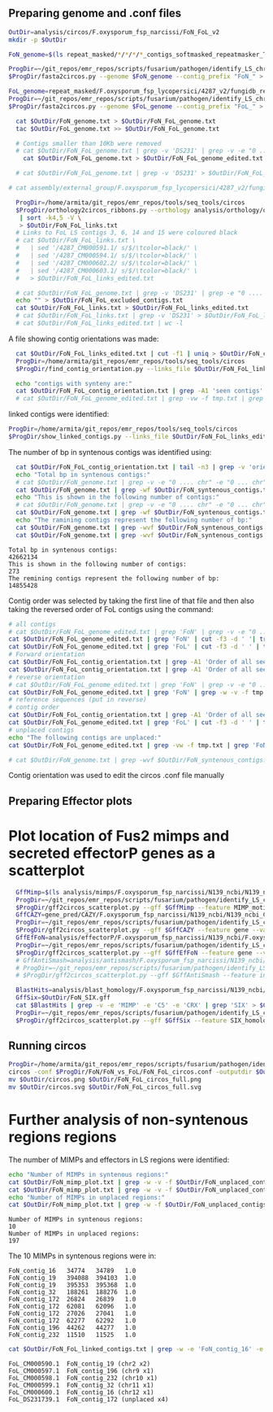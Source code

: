 ## Preparing genome and .conf files

```bash
OutDir=analysis/circos/F.oxysporum_fsp_narcissi/FoN_FoL_v2
mkdir -p $OutDir

FoN_genome=$(ls repeat_masked/*/*/*/*_contigs_softmasked_repeatmasker_TPSI_appended.fa | grep 'N139' | grep -v 'old')

ProgDir=~/git_repos/emr_repos/scripts/fusarium/pathogen/identify_LS_chromosomes/circos
$ProgDir/fasta2circos.py --genome $FoN_genome --contig_prefix "FoN_" > $OutDir/FoN_genome.txt

FoL_genome=repeat_masked/F.oxysporum_fsp_lycopersici/4287_v2/fungidb_repmask/4287_v2_contigs_unmasked.fa
ProgDir=~/git_repos/emr_repos/scripts/fusarium/pathogen/identify_LS_chromosomes/circos
$ProgDir/fasta2circos.py --genome $FoL_genome --contig_prefix "FoL_" > $OutDir/FoL_genome.txt

  cat $OutDir/FoN_genome.txt > $OutDir/FoN_FoL_genome.txt
  tac $OutDir/FoL_genome.txt >> $OutDir/FoN_FoL_genome.txt

  # Contigs smaller than 10Kb were removed
  # cat $OutDir/FoN_FoL_genome.txt | grep -v 'DS231' | grep -v -e "0 .... chr" -e "0 ... chr" > $OutDir/FoN_FoL_genome_edited.txt
    cat $OutDir/FoN_FoL_genome.txt > $OutDir/FoN_FoL_genome_edited.txt

  # cat $OutDir/FoN_FoL_genome.txt | grep -v 'DS231' > $OutDir/FoN_FoL_genome_edited.txt
```

```bash
# cat assembly/external_group/F.oxysporum_fsp_lycopersici/4287_v2/fungidb/FungiDB-29_Foxysporum4287_parsed.gff | sed 's/_t26-1//g'

  ProgDir=/home/armita/git_repos/emr_repos/tools/seq_tools/circos
  $ProgDir/orthology2circos_ribbons.py --orthology analysis/orthology/orthomcl/FoN_vs_FoC_vs_FoL_vs_Fo/FoN_vs_FoC_vs_FoL_vs_Fo_orthogroups.txt --name1 FoN --gff1 gene_pred/final_genes/F.oxysporum_fsp_narcissi/N139_ncbi/final/final_genes_appended.gff3 --name2 FoL --gff2 assembly/external_group/F.oxysporum_fsp_lycopersici/4287_v2/fungidb/FungiDB-29_Foxysporum4287_parsed.gff \
   | sort -k4,5 -V \
   > $OutDir/FoN_FoL_links.txt
  # Links to FoL LS contigs 3, 6, 14 and 15 were coloured black
  # cat $OutDir/FoN_FoL_links.txt \
  #   | sed '/4287_CM000591.1/ s/$/\tcolor=black/' \
  #   | sed '/4287_CM000594.1/ s/$/\tcolor=black/' \
  #   | sed '/4287_CM000602.2/ s/$/\tcolor=black/' \
  #   | sed '/4287_CM000603.1/ s/$/\tcolor=black/' \
  #   > $OutDir/FoN_FoL_links_edited.txt

  # cat $OutDir/FoN_FoL_genome.txt | grep -v 'DS231' | grep -e "0 .... chr" -e "0 ... chr" | cut -f3 -d ' ' > $OutDir/FoN_FoL_excluded_contigs.txt
  echo "" > $OutDir/FoN_FoL_excluded_contigs.txt
  cat $OutDir/FoN_FoL_links.txt > $OutDir/FoN_FoL_links_edited.txt
  # cat $OutDir/FoN_FoL_links.txt | grep -v 'DS231' > $OutDir/FoN_FoL_links_edited.txt
  # cat $OutDir/FoN_FoL_links_edited.txt | wc -l
```

A file showing contig orientations was made:
```bash
  cat $OutDir/FoN_FoL_links_edited.txt | cut -f1 | uniq > $OutDir/FoN_contig_order.txt
  ProgDir=/home/armita/git_repos/emr_repos/tools/seq_tools/circos
  $ProgDir/find_contig_orientation.py --links_file $OutDir/FoN_FoL_links_edited.txt > $OutDir/FoN_FoL_contig_orientation.txt

  echo "contigs with synteny are:"
  cat $OutDir/FoN_FoL_contig_orientation.txt | grep -A1 'seen contigs' | tail -n+2 | sed 's/, /\n/g' > tmp.txt
  # cat $OutDir/FoN_FoL_genome_edited.txt | grep -vw -f tmp.txt | grep 'FoN' | cut -f3 -d ' ' | sed "s/$/, /g" | tr -d '\n'
```

linked contigs were identified:

```bash
ProgDir=/home/armita/git_repos/emr_repos/tools/seq_tools/circos
$ProgDir/show_linked_contigs.py --links_file $OutDir/FoN_FoL_links_edited.txt > $OutDir/FoN_FoL_linked_contigs.txt


```

The number of bp in syntenous contigs was identified using:

```bash
  cat $OutDir/FoN_FoL_contig_orientation.txt | tail -n3 | grep -v 'orientation' | sed 's/, /\n/g' > $OutDir/FoN_syntenous_contigs.txt
  echo "Total bp in syntenous contigs:"
  # cat $OutDir/FoN_genome.txt | grep -v -e "0 .... chr" -e "0 ... chr" | grep -wf $OutDir/FoN_syntenous_contigs.txt | cut -f6 -d ' ' | awk '{s+=$1} END {print s}'
  cat $OutDir/FoN_genome.txt | grep -wf $OutDir/FoN_syntenous_contigs.txt | cut -f6 -d ' ' | awk '{s+=$1} END {print s}'
  echo "This is shown in the following number of contigs:"
  # cat $OutDir/FoN_genome.txt | grep -v -e "0 .... chr" -e "0 ... chr" | grep -wf $OutDir/FoN_syntenous_contigs.txt | cut -f6 -d ' ' | wc -l
  cat $OutDir/FoN_genome.txt | grep -wf $OutDir/FoN_syntenous_contigs.txt | cut -f6 -d ' ' | wc -l
  echo "The ramining contigs represent the following number of bp:"
  cat $OutDir/FoN_genome.txt | grep -wvf $OutDir/FoN_syntenous_contigs.txt | cut -f6 -d ' ' | awk '{s+=$1} END {print s}'
  cat $OutDir/FoN_genome.txt | grep -wvf $OutDir/FoN_syntenous_contigs.txt | cut -f3 -d ' ' > $OutDir/FoN_unplaced_contigs.txt
```

<!-- ```
Total bp in syntenous contigs:
42618748
This is shown in the following number of contigs:
267
The ramining contigs represent the following number of bp:
14898814
``` -->
```
Total bp in syntenous contigs:
42662134
This is shown in the following number of contigs:
273
The remining contigs represent the following number of bp:
14855428
```

Contig order was selected by taking the first line of that file and then also
taking the reversed order of FoL contigs using the command:

```bash
# all contigs
# cat $OutDir/FoN_FoL_genome_edited.txt | grep 'FoN' | grep -v -e "0 .... chr" -e "0 ... chr" | cut -f3 -d ' '| tr -d '\n' | sed 's/FoN/, FoN/g' | sed 's/FoL/, FoL/g' > tmp3.txt
cat $OutDir/FoN_FoL_genome_edited.txt | grep 'FoN' | cut -f3 -d ' '| tr -d '\n' | sed 's/FoN/, FoN/g' | sed 's/FoL/, FoL/g' > tmp3.txt
cat $OutDir/FoN_FoL_genome_edited.txt | grep 'FoL' | cut -f3 -d ' ' | tr -d '\n' | sed 's/FoL/, FoL/g'  >> tmp3.txt
# Forward orientation
cat $OutDir/FoN_FoL_contig_orientation.txt | grep -A1 'Order of all seen contigs'
cat $OutDir/FoN_FoL_contig_orientation.txt | grep -A1 'Order of all seen contigs' | tail -n1 | sed "s/, /\n/g" > tmp.txt
# reverse orientation
# cat $OutDir/FoN_FoL_genome_edited.txt | grep 'FoN' | grep -v -e "0 .... chr" -e "0 ... chr" | grep -w -v -f tmp.txt | cut -f3 -d ' '| tr -d '\n' | sed 's/FoN/, FoN/g'
cat $OutDir/FoN_FoL_genome_edited.txt | grep 'FoN' | grep -w -v -f tmp.txt | cut -f3 -d ' '| tr -d '\n' | sed 's/FoN/, FoN/g'
# reference sequences (put in reverse)
# contig order
cat $OutDir/FoN_FoL_contig_orientation.txt | grep -A1 'Order of all seen contigs' | tail -n1
cat $OutDir/FoN_FoL_genome_edited.txt | grep 'FoL' | cut -f3 -d ' ' | tr -d '\n' | sed 's/FoL/, FoL/g'
# unplaced contigs
echo "The following contigs are unplaced:"
cat $OutDir/FoN_FoL_genome_edited.txt | grep -vw -f tmp.txt | grep 'FoN' | cut -f3 -d ' ' | tr -d '\n' | sed 's/FoN/, FoN/g' > $OutDir/FoN_FoL_contigs_unplaced.txt

# cat $OutDir/FoN_genome.txt | grep -wvf $OutDir/FoN_syntenous_contigs.txt | cut -f3 -d ' ' | tr -d '\n' | sed "s/FoN/, FoN/g" > $OutDir/FoN_FoL_contigs_unplaced.txt
```

Contig orientation was used to edit the circos .conf file manually


## Preparing Effector plots

# Plot location of Fus2 mimps and secreted effectorP genes as a scatterplot

```bash
  GffMimp=$(ls analysis/mimps/F.oxysporum_fsp_narcissi/N139_ncbi/N139_ncbi_mimps.gff)
  ProgDir=~/git_repos/emr_repos/scripts/fusarium/pathogen/identify_LS_chromosomes/circos
  $ProgDir/gff2circos_scatterplot.py --gff $GffMimp --feature MIMP_motif --value 1 | sed -e 's/^/FoN_/g' > $OutDir/FoN_mimp_plot.txt
  GffCAZY=gene_pred/CAZY/F.oxysporum_fsp_narcissi/N139_ncbi/N139_ncbi_CAZY_secreted.gff
  ProgDir=~/git_repos/emr_repos/scripts/fusarium/pathogen/identify_LS_chromosomes/circos
  $ProgDir/gff2circos_scatterplot.py --gff $GffCAZY --feature gene --value 1 | sed -e 's/^/FoN_/g' > $OutDir/FoN_CAZY_plot.txt
  GffEfFoN=analysis/effectorP/F.oxysporum_fsp_narcissi/N139_ncbi/F.oxysporum_fsp_narcissi_N139_ncbi_EffectorP_secreted.gff
  ProgDir=~/git_repos/emr_repos/scripts/fusarium/pathogen/identify_LS_chromosomes/circos
  $ProgDir/gff2circos_scatterplot.py --gff $GffEfFoN --feature gene --value 1 | sed -e 's/^/FoN_/g' > $OutDir/FoN_effectorP_plot.txt
  # GffAntiSmash=analysis/antismash/F.oxysporum_fsp_narcissi/N139_ncbi/N139_ncbi_secondary_metabolite_regions.gff
  # ProgDir=~/git_repos/emr_repos/scripts/fusarium/pathogen/identify_LS_chromosomes/circos
  # $ProgDir/gff2circos_scatterplot.py --gff $GffAntiSmash --feature indole indole-nrps nrps nrps-t1pks other t1pks t1pks-nrps t3pks terpene --value 1 | sed -e 's/^/FoN_/g' > $OutDir/FoN_antismash_plot.txt

  BlastHits=analysis/blast_homology/F.oxysporum_fsp_narcissi/N139_ncbi/N139_ncbi_Fo_path_genes_CRX.fa_homologs.gff
  GffSix=$OutDir/FoN_SIX.gff
  cat $BlastHits | grep -v -e 'MIMP' -e 'C5' -e 'CRX' | grep 'SIX' > $GffSix
  ProgDir=~/git_repos/emr_repos/scripts/fusarium/pathogen/identify_LS_chromosomes/circos
  $ProgDir/gff2circos_scatterplot.py --gff $GffSix --feature SIX_homolog --value 1 | sed -e 's/^/FoN_/g' > $OutDir/FoN_SIX_plot.txt
```



## Running circos



```bash
ProgDir=/home/armita/git_repos/emr_repos/scripts/fusarium/pathogen/identify_LS_chromosomes/circos
circos -conf $ProgDir/FoN/FoN_vs_FoL/FoN_FoL_circos.conf -outputdir $OutDir
mv $OutDir/circos.png $OutDir/FoN_FoL_circos_full.png
mv $OutDir/circos.svg $OutDir/FoN_FoL_circos_full.svg
```


# Further analysis of non-syntenous regions regions

The number of MIMPs and effectors in LS regions were identified:


```bash
echo "Number of MIMPs in syntenous regions:"
cat $OutDir/FoN_mimp_plot.txt | grep -w -v -f $OutDir/FoN_unplaced_contigs.txt | wc -l
cat $OutDir/FoN_mimp_plot.txt | grep -w -v -f $OutDir/FoN_unplaced_contigs.txt
echo "Number of MIMPs in unplaced regions:"
cat $OutDir/FoN_mimp_plot.txt | grep -w -f $OutDir/FoN_unplaced_contigs.txt | wc -l
```

```
Number of MIMPs in syntenous regions:
10
Number of MIMPs in unplaced regions:
197
```


The 10 MIMPs in syntenous regions were in:

```
FoN_contig_16	34774	34789	1.0
FoN_contig_19	394088	394103	1.0
FoN_contig_19	395353	395368	1.0
FoN_contig_32	188261	188276	1.0
FoN_contig_172	26824	26839	1.0
FoN_contig_172	62081	62096	1.0
FoN_contig_172	27026	27041	1.0
FoN_contig_172	62277	62292	1.0
FoN_contig_196	44262	44277	1.0
FoN_contig_232	11510	11525	1.0
```

```bash
cat $OutDir/FoN_FoL_linked_contigs.txt | grep -w -e 'FoN_contig_16' -e 'FoN_contig_19' -e 'FoN_contig_32' -e 'FoN_contig_172' -e 'FoN_contig_196' -e 'FoN_contig_232'
```

```
FoL_CM000590.1	FoN_contig_19 (chr2 x2)
FoL_CM000597.1	FoN_contig_196 (chr9 x1)
FoL_CM000598.1	FoN_contig_232 (chr10 x1)
FoL_CM000599.1	FoN_contig_32 (chr11 x1)
FoL_CM000600.1	FoN_contig_16 (chr12 x1)
FoL_DS231739.1	FoN_contig_172 (unplaced x4)
```
<!--

## Preparing genome and .conf files

```bash
OutDir=analysis/circos/F.oxysporum_fsp_narcissi/FoN_FoL
mkdir -p $OutDir

FoN_genome=repeat_masked/F.oxysporum_fsp_narcissi/N139_ncbi/ncbi_submission/FoN_contigs_unmasked.fa
ProgDir=~/git_repos/emr_repos/scripts/fusarium/pathogen/identify_LS_chromosomes/circos
$ProgDir/fasta2circos.py --genome $FoN_genome --contig_prefix "FoN_" > $OutDir/FoN_genome.txt

FoL_genome=repeat_masked/F.oxysporum_fsp_lycopersici/4287_v2/fungidb_repmask/4287_v2_contigs_unmasked.fa
ProgDir=~/git_repos/emr_repos/scripts/fusarium/pathogen/identify_LS_chromosomes/circos
$ProgDir/fasta2circos.py --genome $FoL_genome --contig_prefix "FoL_" > $OutDir/FoL_genome.txt

  cat $OutDir/FoN_genome.txt > $OutDir/FoN_FoL_genome.txt
  tac $OutDir/FoL_genome.txt >> $OutDir/FoN_FoL_genome.txt

  # COntigs smaller than 10Kb were removed
  cat $OutDir/FoN_FoL_genome.txt | grep -v 'DS231' | grep -v -e "chr2.." -e "chr3.." -e "chr4.." -e "chr5.." -e "chr191" -e "chr192" -e "chr193" -e "chr194" -e "chr195" -e "chr196" -e "chr197" -e "chr198" -e "chr199"  > $OutDir/FoN_FoL_genome_edited.txt
```


```bash
  ProgDir=/home/armita/git_repos/emr_repos/tools/seq_tools/circos
  $ProgDir/orthology2circos_ribbons.py --orthology analysis/orthology/orthomcl/FoN_Fv_FoC_FoL_Fo/FoN_Fv_FoC_FoL_Fo_orthogroups.txt --name1 FoN --gff1 gene_pred/final_genes/F.oxysporum_fsp_narcissi/N139_ncbi/final/final_genes_appended.gff3 --name2 FoL --gff2 assembly/external_group/F.oxysporum_fsp_lycopersici/4287_v2/fungidb/FungiDB-29_Foxysporum4287_parsed.gff \
   | sort -k4,5 -V \
   > $OutDir/FoN_FoL_links.txt
  # Links to FoL LS contigs 3, 6, 14 and 15 were coloured black
  # cat $OutDir/FoN_FoL_links.txt \
  #   | sed '/4287_CM000591.1/ s/$/\tcolor=black/' \
  #   | sed '/4287_CM000594.1/ s/$/\tcolor=black/' \
  #   | sed '/4287_CM000602.2/ s/$/\tcolor=black/' \
  #   | sed '/4287_CM000603.1/ s/$/\tcolor=black/' \
  #   > $OutDir/FoN_FoL_links_edited.txt
  cat $OutDir/FoN_FoL_links.txt > $OutDir/FoN_FoL_links_edited.txt
```

A file showing contig orientations was made:
```bash
cat $OutDir/FoN_FoL_links_edited.txt | cut -f1 | uniq > $OutDir/FoN_contig_order.txt
  ProgDir=/home/armita/git_repos/emr_repos/tools/seq_tools/circos
  $ProgDir/find_contig_orientation.py --links_file $OutDir/FoN_FoL_links_edited.txt > $OutDir/FoN_FoL_contig_orientation.txt
```

The number of bp in syntenous contigs was identified using:
cat $OutDir/FoN_FoL_links_edited.txt | cut -f1,4 | sort | uniq -c | sort -nr | grep -v ' 1 ' | sed -r "s/\s+/\t/g" | cut -f3 | sort | uniq > $OutDir/syntenous_conitg_list.txt
```bash
  cat $OutDir/FoN_FoL_contig_orientation.txt | tail -n3 | grep -v 'orientation' | sed 's/, /\n/g' > $OutDir/FoN_syntenous_contigs.txt
  cat $OutDir/FoN_genome.txt | grep -f $OutDir/FoN_syntenous_contigs.txt | cut -f6 -d ' ' | awk '{s+=$1} END {print s}'
```

Contig order was selected by taking the first line of that file and then also
taking the reversed order of FoL contigs using the command:

```bash
cat $OutDir/FoN_FoL_contig_orientation.txt | grep -A1 'Order of all seen contigs'
cat $OutDir/FoN_FoL_contig_orientation.txt | grep -A1 'Order of all seen contigs' | tail -n1 | sed "s/, /\n/g" > tmp.txt
cat $OutDir/FoN_FoL_genome_edited.txt | grep 'FoN' | grep -v -e "chr2.." -e "chr3.." -e "chr4.." -e "chr5.." -e "chr191" -e "chr192" -e "chr193" -e "chr194" -e "chr195" -e "chr196" -e "chr197" -e "chr198" -e "chr199" | grep -w -v -f tmp.txt | cut -f3 -d ' '| tr -d '\n' | sed 's/FoN/, FoN/g'
cat $OutDir/FoN_FoL_genome_edited.txt | grep 'FoL' | cut -f3 -d ' ' | tr -d '\n' | sed 's/FoL/, FoL/g' >> tmp.txt
```

Contig orientation was used to edit the circos .conf file manually

## Preparing Effector plots

# Plot location of Fus2 mimps and secreted effectorP genes as a scatterplot

```bash
  GffMimp=analysis/mimps/F.oxysporum_fsp_narcissi/N139_ncbi/N139_ncbi_mimps.gff
  ProgDir=~/git_repos/emr_repos/scripts/fusarium/pathogen/identify_LS_chromosomes/circos
  $ProgDir/gff2circos_scatterplot.py --gff $GffMimp --feature MIMP_motif --value 1 | sed -e 's/^/FoN_/g' > $OutDir/FoN_mimp_plot.txt
  GffCAZY=gene_pred/CAZY/F.oxysporum_fsp_narcissi/N139_ncbi/N139_ncbi_CAZY_secreted.gff
  ProgDir=~/git_repos/emr_repos/scripts/fusarium/pathogen/identify_LS_chromosomes/circos
  $ProgDir/gff2circos_scatterplot.py --gff $GffCAZY --feature gene --value 1 | sed -e 's/^/FoN_/g' > $OutDir/FoN_CAZY_plot.txt
  GffEfFoN=analysis/effectorP/F.oxysporum_fsp_narcissi/N139_ncbi/F.oxysporum_fsp_narcissi_N139_ncbi_EffectorP_secreted.gff
  ProgDir=~/git_repos/emr_repos/scripts/fusarium/pathogen/identify_LS_chromosomes/circos
  $ProgDir/gff2circos_scatterplot.py --gff $GffEfFoN --feature gene --value 1 | sed -e 's/^/FoN_/g' > $OutDir/FoN_effectorP_plot.txt
  GffAntiSmash=analysis/antismash/F.oxysporum_fsp_narcissi/N139_ncbi/N139_ncbi_secondary_metabolite_regions.gff
  ProgDir=~/git_repos/emr_repos/scripts/fusarium/pathogen/identify_LS_chromosomes/circos
  $ProgDir/gff2circos_scatterplot.py --gff $GffAntiSmash --feature indole indole-nrps nrps nrps-t1pks other t1pks t1pks-nrps t3pks terpene --value 1 | sed -e 's/^/FoN_/g' > $OutDir/FoN_antismash_plot.txt

  BlastHits=analysis/blast_homology/F.oxysporum_fsp_narcissi/N139_ncbi/N139_ncbi_Fo_path_genes_CRX.fa_homologs.gff
  GffSix=$OutDir/FoN_SIX.gff
  cat $BlastHits | grep -v -e 'MIMP' -e 'C5' -e 'CRX' > $GffSix
  ProgDir=~/git_repos/emr_repos/scripts/fusarium/pathogen/identify_LS_chromosomes/circos
  $ProgDir/gff2circos_scatterplot.py --gff $GffSix --feature SIX_homolog --value 1 | sed -e 's/^/FoN_/g' > $OutDir/FoN_SIX_plot.txt
```

## Running circos



```bash
ProgDir=/home/armita/git_repos/emr_repos/scripts/fusarium/pathogen/identify_LS_chromosomes/circos
circos -conf $ProgDir/FoN_FoN/FoN_FoL/FoN_FoL_circos.conf -outputdir $OutDir
mv $OutDir/circos.png $OutDir/FoN_FoL_circos.png
mv $OutDir/circos.svg $OutDir/FoN_FoL_circos.svg
```


# Further analysis of non-syntenous regions regions

The number of MIMPs and effectors in LS regions were identified:


```bash
cat $OutDir/FoN_mimp_plot.txt | grep -v -f $OutDir/FoN_syntenous_contigs.txt | wc -l

```
 -->
